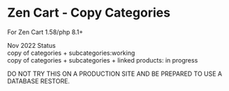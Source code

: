# Zen Cart - Copy Categories

For Zen Cart 1.58/php 8.1+

Nov 2022 Status  
copy of categories + subcategories:working  
copy of categories + subcategories + linked products: in progress

DO NOT TRY THIS ON A PRODUCTION SITE AND BE PREPARED TO USE A DATABASE RESTORE.
